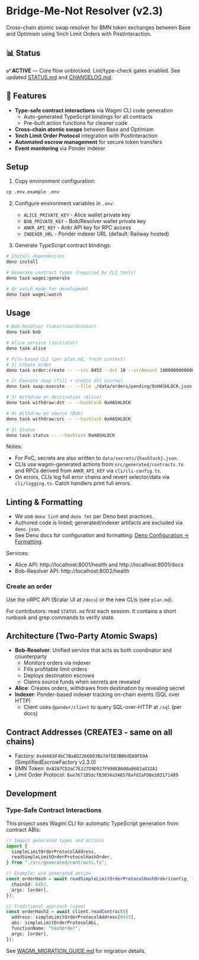 # Bridge-Me-Not Resolver (v2.3)

Cross-chain atomic swap resolver for BMN token exchanges between Base and Optimism using 1inch Limit Orders with PostInteraction.

## 📊 Status

**✅ ACTIVE** — Core flow unblocked. Lint/type-check gates enabled. See updated [STATUS.md](STATUS.md) and [CHANGELOG.md](CHANGELOG.md).

## 🚀 Features

- **Type-safe contract interactions** via Wagmi CLI code generation
  - Auto-generated TypeScript bindings for all contracts
  - Pre-built action functions for cleaner code
- **Cross-chain atomic swaps** between Base and Optimism
- **1inch Limit Order Protocol** integration with PostInteraction
- **Automated escrow management** for secure token transfers
- **Event monitoring** via Ponder indexer

## Setup

1. Copy environment configuration:

```bash
cp .env.example .env
```

2. Configure environment variables in `.env`:
   - `ALICE_PRIVATE_KEY` - Alice wallet private key
   - `BOB_PRIVATE_KEY` - Bob/Resolver wallet private key  
   - `ANKR_API_KEY` - Ankr API key for RPC access
   - `INDEXER_URL` - Ponder indexer URL (default: Railway hosted)

3. Generate TypeScript contract bindings:

```bash
# Install dependencies
deno install

# Generate contract types (required by CLI tools)
deno task wagmi:generate

# Or watch mode for development
deno task wagmi:watch
```

## Usage

```bash
# Bob‑Resolver (taker/coordinator)
deno task bob

# Alice service (initiator)
deno task alice

# File-based CLI (per plan.md, fresh context)
# 1) Create order
deno task order:create -- --src 8453 --dst 10 --srcAmount 10000000000000000 --dstAmount 10000000000000000 --resolver 0x...

# 2) Execute swap (fill + create dst escrow)
deno task swap:execute -- --file ./data/orders/pending/0xHASHLOCK.json

# 3) Withdraw on destination (Alice)
deno task withdraw:dst -- --hashlock 0xHASHLOCK

# 4) Withdraw on source (Bob)
deno task withdraw:src -- --hashlock 0xHASHLOCK

# 5) Status
deno task status -- --hashlock 0xHASHLOCK
```

Notes:
- For PoC, secrets are also written to `data/secrets/{hashlock}.json`.
- CLIs use wagmi-generated actions from `src/generated/contracts.ts` and RPCs derived from `ANKR_API_KEY` via `cli/cli-config.ts`.
- On errors, CLIs log full error chains and revert selector/data via `cli/logging.ts`. Catch handlers print full errors.

## Linting & Formatting

- We use `deno lint` and `deno fmt` per Deno best practices.
- Authored code is linted; generated/indexer artifacts are excluded via `deno.json`.
- See Deno docs for configuration and formatting: [Deno Configuration → Formatting](https://docs.deno.com/runtime/fundamentals/configuration/#formatting).

Services:
- Alice API: http://localhost:8001/health and http://localhost:8001/docs
- Bob-Resolver API: http://localhost:8002/health

### Create an order

Use the oRPC API (Scalar UI at `/docs`) or the new CLIs (see `plan.md`).

For contributors: read `STATUS.md` first each session. It contains a short runbook and grep commands to verify state.

## Architecture (Two-Party Atomic Swaps)

- **Bob-Resolver**: Unified service that acts as both coordinator and
  counterparty
  - Monitors orders via indexer
  - Fills profitable limit orders
  - Deploys destination escrows
  - Claims source funds when secrets are revealed
- **Alice**: Creates orders, withdraws from destination by revealing secret
- **Indexer**: Ponder-based indexer tracking on-chain events (SQL over HTTP)
  - Client uses `@ponder/client` to query SQL-over-HTTP at `/sql` (per docs)

## Contract Addresses (CREATE3 - same on all chains)

- Factory: `0xdebE6F4bC7BaAD2266603Ba7AfEB3BB6dDA9FE0A` (SimplifiedEscrowFactory v2.3.0)
- BMN Token: `0x8287CD2aC7E227D9D927F998EB600a0683a832A1`
- Limit Order Protocol: `0xe767105dcfB3034a346578afd2aFD8e583171489`

## Development

### Type-Safe Contract Interactions

This project uses Wagmi CLI for automatic TypeScript generation from contract ABIs:

```typescript
// Import generated types and actions
import {
  simpleLimitOrderProtocolAddress,
  readSimpleLimitOrderProtocolHashOrder,
} from "./src/generated/contracts.ts";

// Example: use generated action
const orderHash = await readSimpleLimitOrderProtocolHashOrder(config, {
  chainId: 8453,
  args: [order],
});

// Traditional approach (viem)
const orderHash2 = await client.readContract({
  address: simpleLimitOrderProtocolAddress[8453],
  abi: simpleLimitOrderProtocolAbi,
  functionName: "hashOrder",
  args: [order],
});
```

See [WAGMI_MIGRATION_GUIDE.md](docs/WAGMI_MIGRATION_GUIDE.md) for migration details.
